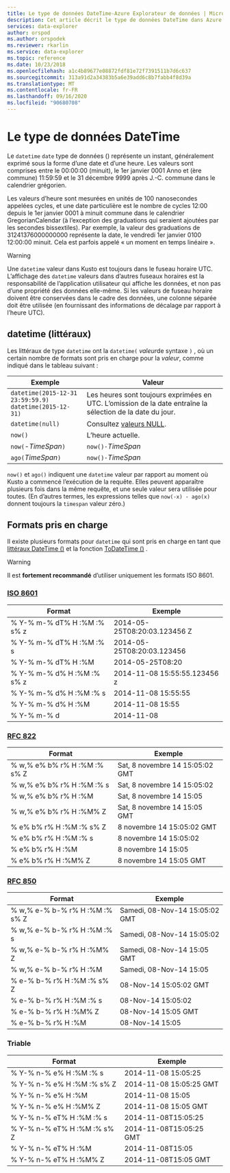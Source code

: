 ```yaml
---
title: Le type de données DateTime-Azure Explorateur de données | Microsoft Docs
description: Cet article décrit le type de données DateTime dans Azure Explorateur de données.
services: data-explorer
author: orspod
ms.author: orspodek
ms.reviewer: rkarlin
ms.service: data-explorer
ms.topic: reference
ms.date: 10/23/2018
ms.openlocfilehash: a1c4b89677e08872fdf81e72f7391511b7d6c637
ms.sourcegitcommit: 313a91d2a34383b5a6e39add6c8b7fabb4f8d39a
ms.translationtype: MT
ms.contentlocale: fr-FR
ms.lasthandoff: 09/16/2020
ms.locfileid: "90680708"
---
```

# <a name="the-datetime-data-type"></a>Le type de données DateTime

Le `datetime` `date` type de données () représente un instant, généralement exprimé sous la forme d’une date et d’une heure.
Les valeurs sont comprises entre le 00:00:00 (minuit), le 1er janvier 0001 Anno et (ère commune) 11:59:59 et le 31 décembre 9999 après J.-C. commune dans le calendrier grégorien. 

Les valeurs d’heure sont mesurées en unités de 100 nanosecondes appelées cycles, et une date particulière est le nombre de cycles 12:00 depuis le 1er janvier 0001 à minuit commune dans le calendrier GregorianCalendar (à l’exception des graduations qui seraient ajoutées par les secondes bissextiles).
Par exemple, la valeur des graduations de 31241376000000000 représente la date, le vendredi 1er janvier 0100 12:00:00 minuit.
Cela est parfois appelé « un moment en temps linéaire ».

> [!WARNING]
> Une `datetime` valeur dans Kusto est toujours dans le fuseau horaire UTC. L’affichage des `datetime` valeurs dans d’autres fuseaux horaires est la responsabilité de l’application utilisateur qui affiche les données, et non pas d’une propriété des données elle-même. Si les valeurs de fuseau horaire doivent être conservées dans le cadre des données, une colonne séparée doit être utilisée (en fournissant des informations de décalage par rapport à l’heure UTC).

## <a name="datetime-literals"></a>datetime (littéraux)

Les littéraux de type `datetime` ont la `datetime(` *valeur*de syntaxe `)` , où un certain nombre de formats sont pris en charge pour la *valeur*, comme indiqué dans le tableau suivant :

|Exemple                                                     |Valeur                                                         |
|------------------------------------------------------------|--------------------------------------------------------------|
|`datetime(2015-12-31 23:59:59.9)`<br/>`datetime(2015-12-31)`|Les heures sont toujours exprimées en UTC. L’omission de la date entraîne la sélection de la date du jour.|
|`datetime(null)`                                            |Consultez [valeurs NULL](null-values.md).                            |
|`now()`                                                     |L’heure actuelle.                                             |
|`now(`-*TimeSpan*`)`                                        |`now()-`*TimeSpan*                                            |
|`ago(`*TimeSpan*`)`                                         |`now()-`*TimeSpan*                                            |

`now()` et `ago()` indiquent une `datetime` valeur par rapport au moment où Kusto a commencé l’exécution de la requête. Elles peuvent apparaître plusieurs fois dans la même requête, et une seule valeur sera utilisée pour toutes.
(En d’autres termes, les expressions telles que `now(-x) - ago(x)` donnent toujours la `timespan` valeur zéro.)

## <a name="supported-formats"></a>Formats pris en charge

Il existe plusieurs formats pour `datetime` qui sont pris en charge en tant que [littéraux DateTime ()](#datetime-literals) et la fonction [ToDateTime ()](../todatetimefunction.md) .

> [!WARNING]
> Il est **fortement recommandé** d’utiliser uniquement les formats ISO 8601.

### <a name="iso-8601"></a>[ISO 8601](https://www.iso.org/iso/home/standards/iso8601.htm)

|Format|Exemple|
|------|-------|
|% Y-% m-% dT% H :%M :% s% z|2014-05-25T08:20:03.123456 Z|
|% Y-% m-% dT% H :%M :% s|2014-05-25T08:20:03.123456|
|% Y-% m-% dT% H :%M|2014-05-25T08:20|
|% Y-% m-% d% H :%M :% s% z|2014-11-08 15:55:55.123456 z|
|% Y-% m-% d% H :%M :% s|2014-11-08 15:55:55|
|% Y-% m-% d% H :%M|2014-11-08 15:55|
|% Y-% m-% d|2014-11-08|

### <a name="rfc-822"></a>[RFC 822](https://www.ietf.org/rfc/rfc0822.txt)

|Format|Exemple|
|------|-------|
|% w,% e% b% r% H :%M :% s% Z|Sat, 8 novembre 14 15:05:02 GMT|
|% w,% e% b% r% H :%M :% s|Sat, 8 novembre 14 15:05:02|
|% w,% e% b% r% H :%M|Sat, 8 novembre 14 15:05|
|% w,% e% b% r% H :%M% Z|Sat, 8 novembre 14 15:05 GMT|
|% e% b% r% H :%M :% s% Z|8 novembre 14 15:05:02 GMT|
|% e% b% r% H :%M :% s|8 novembre 14 15:05:02|
|% e% b% r% H :%M|8 novembre 14 15:05|
|% e% b% r% H :%M% Z|8 novembre 14 15:05 GMT|

### <a name="rfc-850"></a>[RFC 850](https://tools.ietf.org/html/rfc850)

|Format|Exemple|
|------|-------|
|% w,% e-% b-% r% H :%M :% s% Z|Samedi, 08-Nov-14 15:05:02 GMT|
|% w,% e-% b-% r% H :%M :% s|Samedi, 08-Nov-14 15:05:02|
|% w,% e-% b-% r% H :%M% Z|Samedi, 08-Nov-14 15:05 GMT|
|% w,% e-% b-% r% H :%M|Samedi, 08-Nov-14 15:05|
|% e-% b-% r% H :%M :% s% Z|08-Nov-14 15:05:02 GMT|
|% e-% b-% r% H :%M :% s|08-Nov-14 15:05:02|
|% e-% b-% r% H :%M% Z|08-Nov-14 15:05 GMT|
|% e-% b-% r% H :%M|08-Nov-14 15:05|


### <a name="sortable"></a>Triable 

|Format|Exemple|
|------|-------|        
|% Y-% n-% e% H :%M :% s|2014-11-08 15:05:25|
|% Y-% n-% e% H :%M :% s% Z|2014-11-08 15:05:25 GMT|
|% Y-% n-% e% H :%M|2014-11-08 15:05|
|% Y-% n-% e% H :%M% Z|2014-11-08 15:05 GMT|
|% Y-% n-% eT% H :%M :% s|2014-11-08T15:05:25|
|% Y-% n-% eT% H :%M :% s% Z|2014-11-08T15:05:25 GMT|
|% Y-% n-% eT% H :%M|2014-11-08T15:05|
|% Y-% n-% eT% H :%M% Z|2014-11-08T15:05 GMT|
